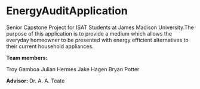 # EnergyAuditApplication
Senior Capstone Project for ISAT Students at James Madison University.The purpose of this application is to provide a medium which allows the everyday homeowner to be presented with energy efficient alternatives to their current household appliances.

**Team members:**

Troy Gamboa
Julian Hermes
Jake Hagen
Bryan Potter

**Advisor:**
Dr. A. A. Teate
